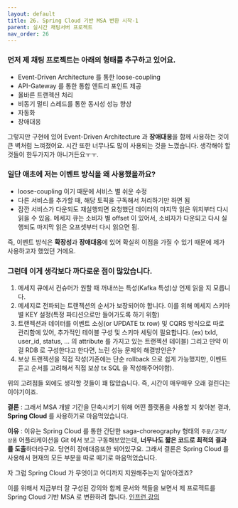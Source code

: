 ```yaml
---
layout: default
title: 26. Spring Cloud 기반 MSA 변환 시작-1
parent: 실시간 채팅서버 프로젝트
nav_order: 26
---
```


### **먼저 제 채팅 프로젝트는 아래의 형태를 추구하고 있어요.**
* Event-Driven Architecture 를 통한 loose-coupling
* API-Gateway 를 통한 통합 엔트리 포인트 제공
* 올바른 트랜젝션 처리
* 비동기 멀티 스레드를 통한 동시성 성능 향상
* 자동화
* 장애대응

그렇지만 구현에 있어 Event-Driven Architecture 과 **장애대응**을 함께 사용하는 것이 큰 벽처럼 느껴졌어요. 시간 또한 너무나도 많이 사용되는 것을 느꼈습니다. 생각해야 할 것들이 한두가지가 아니거든요ㅜㅜ.

### **일단 애초에 저는 이벤트 방식을 왜 사용했을까요?**
* loose-coupling 이기 때문에 서비스 별 쉬운 수정
* 다른 서비스를 추가할 때, 해당 토픽을 구독해서 처리하기만 하면 됨
* 잠깐 서비스가 다운되도 재실행되면 요청했던 데이터의 마지막 읽은 위치부터 다시 읽을 수 있음. 메세지 큐는 소비자 별 offset 이 있어서, 소비자가 다운되고 다시 실행되도 마지막 읽은 오프셋부터 다시 읽으면 됨.

즉, 이벤트 방식은 **확장성**과 **장애대응**에 있어 확실히 이점을 가질 수 있기 때문에 제가 사용하고자 했었던 거에요.

### **그런데 이게 생각보다 까다로운 점이 많았습니다.**
1. 메세지 큐에서 컨슈머가 원할 때 꺼내쓰는 특성(Kafka 특성)상 언제 읽을 지 모릅니다.
2. 메세지로 전파되는 트랜젝션의 순서가 보장되어야 합니다. 이를 위해 메세지 스키마 별 KEY 설정(특정 파티션으로만 들어가도록 하기 위함)
3. 트랜젝션과 데이터를 이벤트 소싱(or UPDATE tx row) 및 CQRS 방식으로 따로 관리함에 있어, 추가적인 테이블 구성 및 스키마 세팅이 필요합니다. (ex) txId, user_id, status, ... 의 attribute 를 가지고 있는 트랜젝션 테이블) 그리고 만약 이걸 RDB 로 구성한다고 한다면, 느린 성능 문제의 해결방안은?
4. 보상 트랜젝션을 직접 작성(기존에는 단순 rollback 으로 쉽게 가능했지만, 이벤트 듣고 순서를 고려해서 직접 보상 tx SQL 을 작성해주어야함).

위의 고려점들 외에도 생각할 것들이 꽤 많았습니다. 즉, 시간이 매우매우 오래 걸린다는 이야기이죠.

**결론** : 그래서 MSA 개발 기간을 단축시키기 위해 어떤 플랫폼을 사용할 지 찾아본 결과, **Spring Cloud** 를 사용하기로 마음먹었습니다.

**이유** : 이유는 Spring Cloud 를 통한 간단한 saga-choreography 형태의 `주문/고객/상품` 어플리케이션을 Git 에서 보고 구동해보았는데, **너무나도 짧은 코드로 최적의 결과를 도출**하더라구요. 당연히 장애대응또한 되어있구요. 그래서 결론은 Spring Cloud 를 사용해서 현재의 모든 부분을 따로 떼기로 마음먹었습니다.

자 그럼 Spring Cloud 가 무엇이고 어디까지 지원해주는지 알아아겠죠?

이를 위해서 지금부터 잘 구성된 강의와 함께 문서와 책들을 보면서 제 프로젝트를 Spring Cloud 기반 MSA 로 변환하려 합니다. [인프런 강의](https://www.inflearn.com/course/스프링-클라우드-마이크로서비스/dashboard)